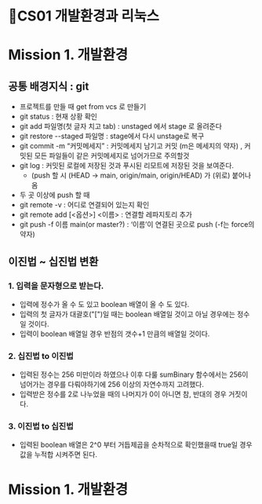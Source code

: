 🎯CS01 개발환경과 리눅스
=
# Mission 1. 개발환경
## 공통 배경지식 : git
- 프로젝트를 만들 때 get from vcs 로 만들기 
- git status : 현재 상황 확인
- git add 파일명(첫 글자 치고 tab) : unstaged 에서 stage 로 올려준다
- git restore --staged 파일명 : stage에서 다시 unstage로 복구
- git commit -m “커밋메세지” : 커밋메세지 남기고 커밋 (m은 메세지의 약자) , 커밋된 모든 파일들이 같은 커밋메세지로 넘어가므로 주의할것
- git log : 커밋된 로컬에 저장된 것과 푸시된 리모트에 저장된 것을 보여준다.
  - (push 할 시 (HEAD -> main, origin/main, origin/HEAD) 가 (위로) 붙어나옴
- 두 곳 이상에 push 할 때
- git remote -v : 어디로 연결되어 있는지 확인
- git remote add [<옵션>] <이름> <url> : 연결할 레파지토리 추가
- git push -f 이름 main(or master?)  : ‘이름’이 연결된 곳으로 push (-f는 force의 약자)

## 이진법 ~ 십진법 변환
### 1. 입력을 문자형으로 받는다.
   - 입력에 정수가 올 수 도 있고 boolean 배열이 올 수 도 있다.
   - 입력의 첫 글자가 대괄호("[")일 때는 boolean 배열일 것이고 아닐 경우에는 정수일 것이다.
   - 입력이 boolean 배열일 경우 반점의 갯수+1 만큼의 배열일 것이다.

### 2. 십진법 to 이진법
  - 입력된 정수는 256 미만이라 하였으나 이후 다룰 sumBinary 함수에서는 256이 넘어가는 경우를 다뤄야하기에 256 이상의 자연수까지 고려했다.
  - 입력받은 정수를 2로 나누었을 때의 나머지가 0이 아니면 참, 반대의 경우 거짓이다.

### 3. 이진법 to 십진법
  - 입력된 boolean 배열은 2^0 부터 거듭제곱을 순차적으로 확인했을때 true일 경우 값을 누적합 시켜주면 된다.

# Mission 1. 개발환경
